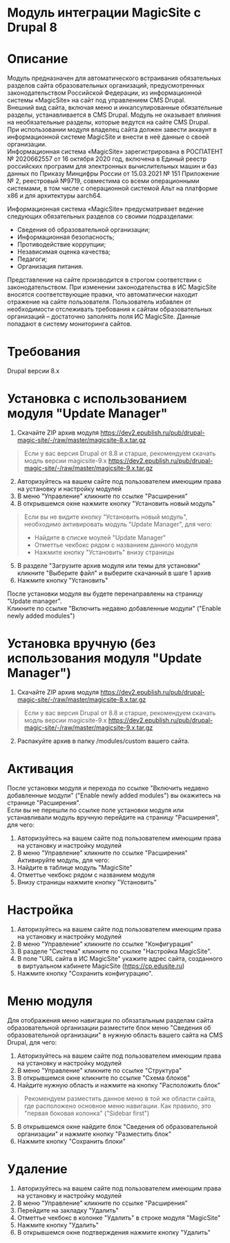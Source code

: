 Модуль интеграции MagicSite c Drupal 8
========================================

# Описание
Модуль предназначен для автоматического встраивания обязательных разделов сайта образовательных организаций, предусмотренных законодательством Российской Федерации, из информационной системы «MagicSite» на сайт под управлением CMS Drupal.  
Внешний вид сайта, включая меню и инкапсулированные обязательные разделы, устанавливается в CMS Drupal. Модуль не оказывает влияния на необязательные разделы, которые ведутся на сайте CMS Drupal.  
При использовании модуля владелец сайта должен завести аккаунт в информационной системе MagicSite и внести в неё данные о своей организации.  
Информационная система «MagicSite» зарегистрирована в РОСПАТЕНТ № 2020662557 от 16 октября 2020 год, включена в Единый реестр российских программ для электронных вычислительных машин и баз данных по Приказу Минцифры России от 15.03.2021 № 151 Приложение № 2, реестровый №9719, совместима со всеми операционными системами, в том числе с операционной системой Альт на платформе х86 и для архитектуры aarch64.  

Информационная система «MagicSite» предусматривает ведение следующих обязательных разделов со своими подразделами:
 * Сведения об образовательной организации;
 * Информационная безопасность;
 * Противодействие коррупции;
 * Независимая оценка качества;
 * Педагоги;
 * Организация питания.

Представление на сайте производится в строгом соответствии с законодательством. При изменении законодательства в ИС MagicSite вносятся соответствующие правки, что автоматически находит отражение на сайте пользователя. Пользователь избавлен от необходимости отслеживать требования к сайтам образовательных организаций – достаточно заполнять поля ИС MagicSite. Данные попадают в систему мониторинга сайтов.

# Требования
Drupal версии 8.х  

# Установка с использованием модуля "Update Manager"
1. Скачайте ZIP архив модуля https://dev2.epublish.ru/pub/drupal-magic-site/-/raw/master/magicsite-8.x.tar.gz
  > Если у вас версия Drupal от 8.8 и старше, рекомендуем скачать модль версии magicsite-9.x
  > https://dev2.epublish.ru/pub/drupal-magic-site/-/raw/master/magicsite-9.x.tar.gz
2. Авторизуйтесь на вашем сайте под пользователем имеющим права на установку и настройку модулей
3. В меню "Управление" кликните по ссылке "Расширения"
4. В открывшемся окне нажмите кнопку "Установить новый модуль"
  >Если вы не видите кнопку "Установить новый модуль", необходимо активировать модуль "Update Manager", для чего:
  >* Найдите в списке моулей "Update Manager"
  >* Отметтье чекбокс рядом с названием данного модуля
  >* Hажмите кнопку "Установить" внизу страницы
5. В разделе "Загрузите архив модуля или темы для установки" кликните "Выберите файл" и выберите скачанный в шаге 1 архив
6. Нажмите кнопку "Установить"

После установки модуля вы будете перенаправлены на страницу "Update manager".  
Кликните по ссылке "Включить недавно добавленные модули" ("Enable newly added modules")

# Установка вручную (без использования модуля "Update Manager")
1. Скачайте ZIP архив модуля https://dev2.epublish.ru/pub/drupal-magic-site/-/raw/master/magicsite-8.x.tar.gz
  > Если у вас версия Drupal от 8.8 и старше, рекомендуем скачать модль версии magicsite-9.x
  > https://dev2.epublish.ru/pub/drupal-magic-site/-/raw/master/magicsite-9.x.tar.gz
2. Распакуйте архив в папку /modules/custom вашего сайта.

# Активация
После установки модуля и перехода по ссылке "Включить недавно добавленные модули" ("Enable newly added modules") вы окажитесь на странице "Расширения".  
Если вы не перешли по ссылке поле установки модуля или устанавливали модуль вручную перейдите на страницу "Расширения", для чего:
1. Авторизуйтесь на вашем сайте под пользователем имеющим права на установку и настройку модулей  
2. В меню "Управление" кликните по ссылке "Расширения"
Активируйте модуль, для чего:
1. Найдите в таблице модуль "MagicSite"
2. Отметтье чекбокс рядом с названием модуля
3. Внизу страницы нажмите кнопку "Установить"

# Настройка
1. Авторизуйтесь на вашем сайте под пользователем имеющим права на установку и настройку модулей  
2. В меню "Управление" кликните по ссылке "Конфигурация"
3. В разделе "Система" кликните по ссылке "Настройка MagicSite".
4. В поле "URL сайта в ИС MagicSite" укажите адрес сайта, созданного в виртуальном кабинете MagicSite (https://cp.edusite.ru)  
5. Нажмите кнопку "Сохранить конфигурацию".

# Меню модуля
Для отображения меню навигации по обязатальным разделам сайта образовательной организации разместите блок меню "Сведения об образовательной организации" в нужную область вашего сайта на CMS Drupal, для чего:
1. Авторизуйтесь на вашем сайте под пользователем имеющим права на установку и настройку модулей
2. В меню "Управление" кликните по ссылке "Структура"
3. В открывшемся окне кликните по ссылке "Схема блоков"
4. Найдите нужную область и нажмите на кнопку "Расположить блок"
  >Рекомендуем разместить данное меню в той же области сайта, где расположено основное меню навигации.
  >Как правило, это "первая боковая колонка" ("Sidebar first")
5. В открывшемся окне найдите блок "Сведения об образовательной организации" и нажмите кнопку "Разместить блок"
6. Нажмите кнопку "Сохранить блоки"

# Удаление
1. Авторизуйтесь на вашем сайте под пользователем имеющим права на установку и настройку модулей  
2. В меню "Управление" кликните по ссылке "Расширения"
3. Перейдите на закладку "Удалить"
6. Отметтье чекбокс в колонке "Удалить" в строке модуля "MagicSite"
7. Нажмите кнопку "Удалить"
8. В открывшемся окне подтверждения нажмите кнопку "Удалить"
